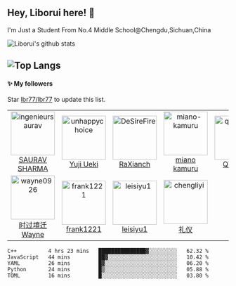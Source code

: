 ## Hey, Liborui  here! :wave: 
I'm Just a Student From No.4 Middle School@Chengdu,Sichuan,China


![Liborui's github stats](https://github-readme-stats.vercel.app/api?username=lbr77)

![Top Langs](https://github-readme-stats.vercel.app/api/top-langs/?username=lbr77&layout=compact)
---

#### :sparkles: My followers

Star [lbr77/lbr77](https://github.com/lbr77/lbr77) to update this list.

<!--START_SECTION:top-followers-->
<table>
  <tr>
    <td align="center">
      <a href="https://github.com/ingenieursaurav">
        <img src="https://avatars2.githubusercontent.com/u/11607373" width="100px;" alt="ingenieursaurav"/>
      </a>
      <br />
      <a href="https://github.com/ingenieursaurav">SAURAV SHARMA</a>
    </td>
    <td align="center">
      <a href="https://github.com/unhappychoice">
        <img src="https://avatars2.githubusercontent.com/u/5608948" width="100px;" alt="unhappychoice"/>
      </a>
      <br />
      <a href="https://github.com/unhappychoice">Yuji Ueki</a>
    </td>
    <td align="center">
      <a href="https://github.com/DeSireFire">
        <img src="https://avatars2.githubusercontent.com/u/18726905" width="100px;" alt="DeSireFire"/>
      </a>
      <br />
      <a href="https://github.com/DeSireFire">RaXianch</a>
    </td>
    <td align="center">
      <a href="https://github.com/miano-kamuru">
        <img src="https://avatars2.githubusercontent.com/u/63651644" width="100px;" alt="miano-kamuru"/>
      </a>
      <br />
      <a href="https://github.com/miano-kamuru">miano kamuru</a>
    </td>
    <td align="center">
      <a href="https://github.com/qwqcode">
        <img src="https://avatars2.githubusercontent.com/u/22412567" width="100px;" alt="qwqcode"/>
      </a>
      <br />
      <a href="https://github.com/qwqcode">QWQAQ</a>
    </td>
    <td align="center">
      <a href="https://github.com/Zfour">
        <img src="https://avatars2.githubusercontent.com/u/19563906" width="100px;" alt="Zfour"/>
      </a>
      <br />
      <a href="https://github.com/Zfour">Zfour</a>
    </td>
    <td align="center">
      <a href="https://github.com/2X-ercha">
        <img src="https://avatars2.githubusercontent.com/u/72645310" width="100px;" alt="2X-ercha"/>
      </a>
      <br />
      <a href="https://github.com/2X-ercha">noionion</a>
    </td>
  </tr>
  <tr>
    <td align="center">
      <a href="https://github.com/wayne0926">
        <img src="https://avatars2.githubusercontent.com/u/63389859" width="100px;" alt="wayne0926"/>
      </a>
      <br />
      <a href="https://github.com/wayne0926">时过境迁Wayne</a>
    </td>
    <td align="center">
      <a href="https://github.com/frank1221">
        <img src="https://avatars2.githubusercontent.com/u/67230058" width="100px;" alt="frank1221"/>
      </a>
      <br />
      <a href="https://github.com/frank1221">frank1221</a>
    </td>
    <td align="center">
      <a href="https://github.com/leisiyu1">
        <img src="https://avatars2.githubusercontent.com/u/53390868" width="100px;" alt="leisiyu1"/>
      </a>
      <br />
      <a href="https://github.com/leisiyu1">leisiyu1</a>
    </td>
    <td align="center">
      <a href="https://github.com/chengliyi">
        <img src="https://avatars2.githubusercontent.com/u/42287615" width="100px;" alt="chengliyi"/>
      </a>
      <br />
      <a href="https://github.com/chengliyi">礼仪</a>
    </td>
  </tr>
</table>
<!--END_SECTION:top-followers-->

<!--START_SECTION:waka-->
```text
C++          4 hrs 23 mins   ███████████████▓░░░░░░░░░   62.32 % 
JavaScript   44 mins         ██▓░░░░░░░░░░░░░░░░░░░░░░   10.42 % 
YAML         26 mins         █▓░░░░░░░░░░░░░░░░░░░░░░░   06.20 % 
Python       24 mins         █▒░░░░░░░░░░░░░░░░░░░░░░░   05.88 % 
TOML         16 mins         █░░░░░░░░░░░░░░░░░░░░░░░░   03.80 % 
```
<!--END_SECTION:waka-->
